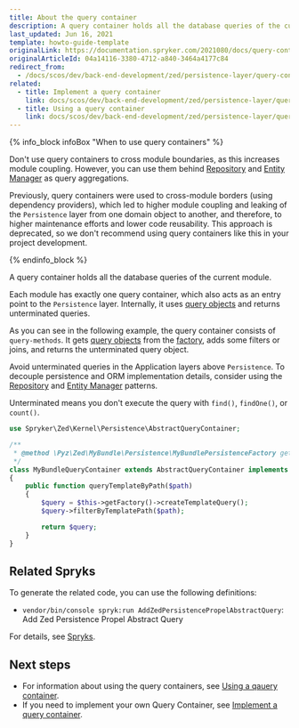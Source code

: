 ```yaml
---
title: About the query container
description: A query container holds all the database queries of the current module.
last_updated: Jun 16, 2021
template: howto-guide-template
originalLink: https://documentation.spryker.com/2021080/docs/query-container
originalArticleId: 04a14116-3380-4712-a840-3464a4177c84
redirect_from:
  - /docs/scos/dev/back-end-development/zed/persistence-layer/query-container/query-container.html
related:
  - title: Implement a query container
    link: docs/scos/dev/back-end-development/zed/persistence-layer/query-container/implementing-a-query-container.html
  - title: Using a query container
    link: docs/scos/dev/back-end-development/zed/persistence-layer/query-container/using-a-query-container.html
---
```


{% info_block infoBox "When to use query containers" %}

Don't use query containers to cross module boundaries, as this increases module coupling. However, you can use them behind [Repository](/docs/dg/dev/backend-development/zed/persistence-layer/repository.html) and [Entity Manager](/docs/dg/dev/backend-development/zed/persistence-layer/entity-manager.html) as query aggregations.

Previously, query containers were used to cross-module borders (using dependency providers), which led to higher module coupling and leaking of the `Persistence` layer from one domain object to another, and therefore, to higher maintenance efforts and lower code reusability. This approach is deprecated, so we don't recommend using query containers like this in your project development.

{% endinfo_block %}

A query container holds all the database queries of the current module.

Each module has exactly one query container, which also acts as an entry point to the `Persistence` layer. Internally, it uses [query objects](/docs/dg/dev/backend-development/zed/persistence-layer/query-objects-creation-and-usage.html) and returns unterminated queries.

As you can see in the following example, the query container consists of `query-methods`. It gets [query objects](/docs/dg/dev/backend-development/zed/persistence-layer/query-objects-creation-and-usage.html) from the [factory](/docs/dg/dev/backend-development/factory/factory.html), adds some filters or joins, and returns the unterminated query object.

 Avoid unterminated queries in the Application layers above `Persistence`. To decouple persistence and ORM implementation details, consider using the [Repository](/docs/dg/dev/backend-development/zed/persistence-layer/repository.html) and [Entity Manager](/docs/dg/dev/backend-development/zed/persistence-layer/entity-manager.html) patterns.

Unterminated means you don't execute the query with `find()`, `findOne()`, or `count()`.

```php
use Spryker\Zed\Kernel\Persistence\AbstractQueryContainer;

/**
 * @method \Pyz\Zed\MyBundle\Persistence\MyBundlePersistenceFactory getFactory()
 */
class MyBundleQueryContainer extends AbstractQueryContainer implements MyBundleQueryContainerInterface
{
    public function queryTemplateByPath($path)
    {
        $query = $this->getFactory()->createTemplateQuery();
        $query->filterByTemplatePath($path);

        return $query;
    }
}
```

## Related Spryks

To generate the related code, you can use the following definitions:

* `vendor/bin/console spryk:run AddZedPersistencePropelAbstractQuery`: Add Zed Persistence Propel Abstract Query

For details, see [Spryks](/docs/dg/dev/sdks/sdk/spryks/spryks.html).

## Next steps

* For information about using the query containers, see [Using a qauery container](/docs/dg/dev/backend-development/zed/persistence-layer/query-container/using-a-query-container.html).
* If you need to implement your own Query Container, see [Implement a query container](/docs/dg/dev/backend-development/zed/persistence-layer/query-container/implement-a-query-container.html).
